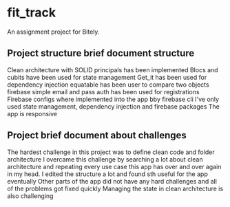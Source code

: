 # fit_track

An assignment project for Bitely.

## Project structure brief document structure

Clean architecture with SOLID principals has been implemented
Blocs and cubits have been used for state management
Get_it has been used for dependency injection
equatable has been user to compare two objects
firebase simple email and pass auth has been used for registrations
Firebase configs where implemented into the app bby firebase cli
I've only used state management, dependency injection and firebase packages
The app is responsive

## Project brief document about challenges

The hardest challenge in this project was to define clean code and folder architecture
I overcame this challenge by searching a lot about clean architecture and repeating every use case
this app has over and over again in my head. I edited the structure a lot and found sth useful for
the app eventually
Other parts of the app did not have any hard challenges and all of the problems got fixed quickly
Managing the state in clean architecture is also challenging

